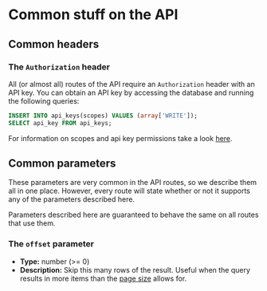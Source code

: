 # Common stuff on the API

## Common headers

### The `Authorization` header
<a name="header-authorization"></a>

All (or almost all) routes of the API require an `Authorization` header with an API key. You can obtain
an API key by accessing the database and running the following queries:

```sql
INSERT INTO api_keys(scopes) VALUES (array['WRITE']);
SELECT api_key FROM api_keys;
```

For information on scopes and api key permissions take a look [here](./scopes.md).

## Common parameters

These parameters are very common in the API routes, so we describe them all in one place. However, every route will state whether or not it supports any of the parameters described here.

Parameters described here are guaranteed to behave the same on all routes that use them.

### The `offset` parameter
<a name="param-offset"></a>

- **Type:** number (>= 0)
- **Description:** Skip this many rows of the result. Useful when the query results in more items than the [page size](./configurations.md#page-size) allows for.